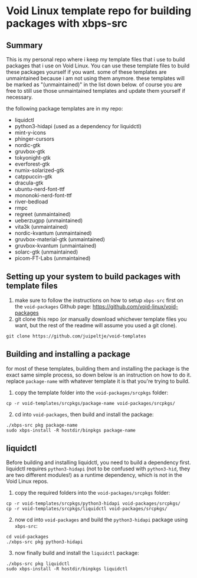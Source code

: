 # Void Linux template repo for building packages with xbps-src
## Summary
This is my personal repo where i keep my template files that i use to build packages that i use on Void Linux. You can use these template files to build these packages yourself if you want. some of these templates are unmaintained because i am not using them anymore. these templates will be marked as "(unmaintained)" in the list down below. of course you are free to still use those unmaintained templates and update them yourself if necessary.

the following package templates are in my repo:

- liquidctl
- python3-hidapi (used as a dependency for liquidctl)
- mint-y-icons
- phinger-cursors
- nordic-gtk
- gruvbox-gtk
- tokyonight-gtk
- everforest-gtk
- numix-solarized-gtk
- catppuccin-gtk
- dracula-gtk
- ubuntu-nerd-font-ttf
- mononoki-nerd-font-ttf
- river-bedload
- rmpc
- regreet (unmaintained)
- ueberzugpp (unmaintained)
- vita3k (unmaintained)
- nordic-kvantum (unmaintained)
- gruvbox-material-gtk (unmaintained)
- gruvbox-kvantum (unmaintained)
- solarc-gtk (unmaintained)
- picom-FT-Labs (unmaintained)

## Setting up your system to build packages with template files
1. make sure to follow the instructions on how to setup `xbps-src` first on the `void-packages` Github page: https://github.com/void-linux/void-packages <br />
2. git clone this repo (or manually download whichever template files you want, but the rest of the readme will assume you used a git clone).
```
git clone https://github.com/juipeltje/void-templates
``` 
## Building and installing a package
for most of these templates, building them and installing the package is the exact same simple process, so down below is an instruction on how to do it. replace `package-name` with whatever template it is that you're trying to build.  

1. copy the template folder into the `void-packages/srcpkgs` folder:
```
cp -r void-templates/srcpkgs/package-name void-packages/srcpkgs/
```
2. cd into `void-packages`, then build and install the package:
```
./xbps-src pkg package-name
sudo xbps-install -R hostdir/binpkgs package-name
```

## liquidctl

Before building and installing liquidctl, you need to build a dependency first. liquidctl requires `python3-hidapi` (not to be confused with `python3-hid`, they are two different modules!) as a runtime dependency, which is not in the Void Linux repos.
1. copy the required folders into the `void-packages/srcpkgs` folder:
```
cp -r void-templates/srcpkgs/python3-hidapi void-packages/srcpkgs/
cp -r void-templates/srcpkgs/liquidctl void-packages/srcpkgs/
```
2. now cd into `void-packages` and build the `python3-hidapi` package using `xbps-src`:
```
cd void-packages
./xbps-src pkg python3-hidapi
```
3. now finally build and install the `liquidctl` package:
```
./xbps-src pkg liquidctl
sudo xbps-install -R hostdir/binpkgs liquidctl
```
